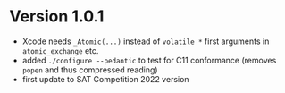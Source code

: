 # Version 1.0.1

- Xcode needs `_Atomic(...)` instead of `volatile *` first arguments in `atomic_exchange` etc.
- added `./configure --pedantic` to test for C11 conformance (removes `popen` and thus compressed reading)
- first update to SAT Competition 2022 version
